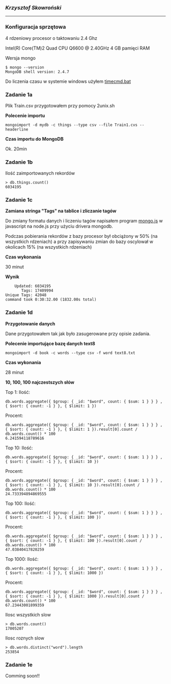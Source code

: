 ### *Krzysztof Skowroński*

----

### Konfiguracja sprzętowa

4 rdzeniowy procesor o taktowaniu 2.4 Ghz

Intel(R) Core(TM)2 Quad CPU Q6600  @ 2.40GHz
4 GB pamięci RAM

Wersja mongo
```
$ mongo --version
MongoDB shell version: 2.4.7
```

Do liczenia czasu w systemie windows użyłem [timecmd.bat](/scripts/kskowronski/timecmd.bat)

### Zadanie 1a

Plik Train.csv przygotowałem przy pomocy 2unix.sh

**Polecenie importu**
```
mongoimport -d mydb -c things --type csv --file Train1.cvs --headerline
```
**Czas importu do MongoDB**

Ok. 20min

### Zadanie 1b

Ilość zaimportowanych rekordów
```
> db.things.count()
6034195

```

### Zadanie 1c

**Zamiana stringa "Tags" na tablice i zliczanie tagów** 

Do zmiany formatu danych i liczeniu tagów napisałem program [mongo.js](/scripts/kskowronski/mongo.js) w javascript na node.js przy użyciu drivera mongodb.

Podczas pobierania rekordów z bazy procesor był obciążony w 50% (na wszystkich rdzeniach) a przy zapisywaniu zmian do bazy oscylował w okolicach 15% (na wszystkich rdzeniach)

**Czas wykonania**

30 minut

**Wynik**
```
	Updated: 6034195
       Tags: 17409994
Unique Tags: 42048
command took 0:30:32.00 (1832.00s total)
```

### Zadanie 1d

**Przygotowanie danych**

Dane przygotowałem tak jak było zasugerowane przy opisie zadania.

**Polecenie importujące bazę danych text8**

```
mongoimport -d book -c words --type csv -f word text8.txt
```

**Czas wykonania**

28 minut


**10, 100, 100 najczestszych słów**
 
Top 1:
Ilość:
```
db.words.aggregate({ $group: { _id: "$word", count: { $sum: 1 } } } , { $sort: { count: -1 } }, { $limit: 1 })
```
Procent:
```
db.words.aggregate({ $group: { _id: "$word", count: { $sum: 1 } } } , { $sort: { count: -1 } }, { $limit: 1 }).result[0].count / db.words.count() * 100
6.241594118789616
```

Top 10:
Ilość:
```
db.words.aggregate({ $group: { _id: "$word", count: { $sum: 1 } } } , { $sort: { count: -1 } }, { $limit: 10 })
```
Procent:
```
db.words.aggregate({ $group: { _id: "$word", count: { $sum: 1 } } } , { $sort: { count: -1 } }, { $limit: 10 }).result[0].count / db.words.count() * 100
24.733394894869555
```

Top 100:
Ilość:
```
db.words.aggregate({ $group: { _id: "$word", count: { $sum: 1 } } } , { $sort: { count: -1 } }, { $limit: 100 })

```
Procent:
```
db.words.aggregate({ $group: { _id: "$word", count: { $sum: 1 } } } , { $sort: { count: -1 } }, { $limit: 100 }).result[0].count / db.words.count() * 100
47.03840417820259
```

Top 1000:
Ilość:
```
db.words.aggregate({ $group: { _id: "$word", count: { $sum: 1 } } } , { $sort: { count: -1 } }, { $limit: 1000 })
```
Procent:
```
db.words.aggregate({ $group: { _id: "$word", count: { $sum: 1 } } } , { $sort: { count: -1 } }, { $limit: 1000 }).result[0].count / db.words.count() * 100
67.23443001899359
```

Ilosc wszystkich slow

```
> db.words.count()
17005207
```

Ilosc roznych slow

```
> db.words.distinct("word").length
253854
```


### Zadanie 1e
Comming soon!!

